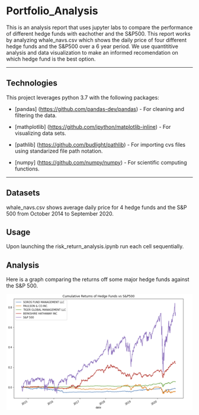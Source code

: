 # Portfolio_Analysis
This is an analysis report that uses jupyter labs to compare the performance of different hedge funds with eachother and the S&P500. This report works by analyzing whale_navs.csv which shows the daily price of four different hedge funds and the S&P500 over a 6 year period. We use quantititive analysis and data visualization to make an informed recomendation on which hedge fund is the best option.

---

## Technologies

This project leverages python 3.7 with the following packages:

* [pandas] (https://github.com/pandas-dev/pandas) - For cleaning and filtering the data.

* [mathplotlib] (https://github.com/ipython/matplotlib-inline) - For visualizing data sets.

* [pathlib] (https://github.com/budlight/pathlib) - For importing cvs files using standarized file path notation.

* [numpy] (https://github.com/numpy/numpy) - For scientific computing functions.

---

## Datasets

whale_navs.csv shows average daily price for 4 hedge funds and the S&P 500 from October 2014 to September 2020.

## Usage

Upon launching the risk_return_analysis.ipynb run each cell sequentially.

## Analysis

Here is a graph comparing the returns off some major hedge funds against the S&P 500.

![hedge](hedge_funds.png)
